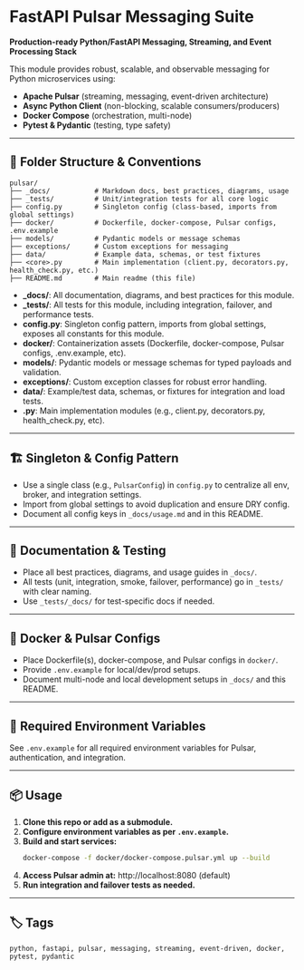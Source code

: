 # FastAPI Pulsar Messaging Suite

**Production-ready Python/FastAPI Messaging, Streaming, and Event Processing Stack**

This module provides robust, scalable, and observable messaging for Python microservices using:

- **Apache Pulsar** (streaming, messaging, event-driven architecture)
- **Async Python Client** (non-blocking, scalable consumers/producers)
- **Docker Compose** (orchestration, multi-node)
- **Pytest & Pydantic** (testing, type safety)

---

## 📁 Folder Structure & Conventions

```
pulsar/
├── _docs/           # Markdown docs, best practices, diagrams, usage
├── _tests/          # Unit/integration tests for all core logic
├── config.py        # Singleton config (class-based, imports from global settings)
├── docker/          # Dockerfile, docker-compose, Pulsar configs, .env.example
├── models/          # Pydantic models or message schemas
├── exceptions/      # Custom exceptions for messaging
├── data/            # Example data, schemas, or test fixtures
├── <core>.py        # Main implementation (client.py, decorators.py, health_check.py, etc.)
├── README.md        # Main readme (this file)
```

- **_docs/**: All documentation, diagrams, and best practices for this module.
- **_tests/**: All tests for this module, including integration, failover, and performance tests.
- **config.py**: Singleton config pattern, imports from global settings, exposes all constants for this module.
- **docker/**: Containerization assets (Dockerfile, docker-compose, Pulsar configs, .env.example, etc).
- **models/**: Pydantic models or message schemas for typed payloads and validation.
- **exceptions/**: Custom exception classes for robust error handling.
- **data/**: Example/test data, schemas, or fixtures for integration and load tests.
- **<core>.py**: Main implementation modules (e.g., client.py, decorators.py, health_check.py, etc).

---

## 🏗️ Singleton & Config Pattern
- Use a single class (e.g., `PulsarConfig`) in `config.py` to centralize all env, broker, and integration settings.
- Import from global settings to avoid duplication and ensure DRY config.
- Document all config keys in `_docs/usage.md` and in this README.

---

## 📄 Documentation & Testing
- Place all best practices, diagrams, and usage guides in `_docs/`.
- All tests (unit, integration, smoke, failover, performance) go in `_tests/` with clear naming.
- Use `_tests/_docs/` for test-specific docs if needed.

---

## 🐳 Docker & Pulsar Configs
- Place Dockerfile(s), docker-compose, and Pulsar configs in `docker/`.
- Provide `.env.example` for local/dev/prod setups.
- Document multi-node and local development setups in `_docs/` and this README.

---

## 🔐 Required Environment Variables

See `.env.example` for all required environment variables for Pulsar, authentication, and integration.

---

## 📦 Usage

1. **Clone this repo or add as a submodule.**
2. **Configure environment variables as per `.env.example`.**
3. **Build and start services:**
   ```bash
   docker-compose -f docker/docker-compose.pulsar.yml up --build
   ```
4. **Access Pulsar admin at:** http://localhost:8080 (default)
5. **Run integration and failover tests as needed.**

---

## 🏷️ Tags

`python, fastapi, pulsar, messaging, streaming, event-driven, docker, pytest, pydantic`
